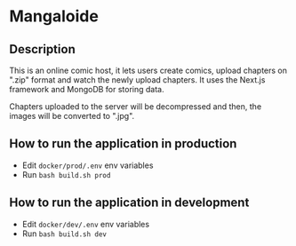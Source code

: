 # Mangaloide

## Description

This is an online comic host, it lets users create comics, upload chapters on ".zip" format and watch the newly upload chapters.
It uses the Next.js framework and MongoDB for storing data.

Chapters uploaded to the server will be decompressed and then, the images will be converted to ".jpg".

## How to run the application in production

- Edit `docker/prod/.env` env variables
- Run `bash build.sh prod`

## How to run the application in development

- Edit `docker/dev/.env` env variables
- Run `bash build.sh dev`
